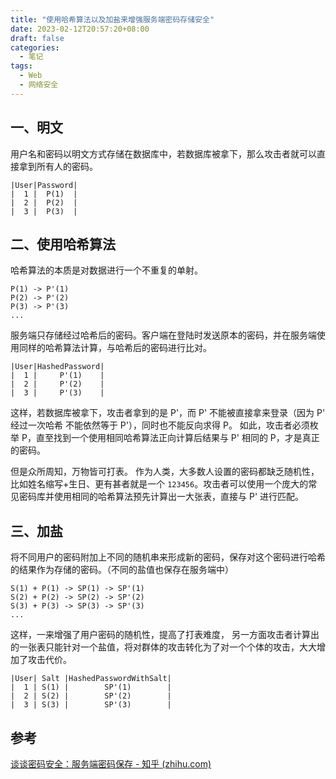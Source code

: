 ```yaml
---
title: "使用哈希算法以及加盐来增强服务端密码存储安全"
date: 2023-02-12T20:57:20+08:00
draft: false
categories:
  - 笔记
tags: 
  - Web
  - 网络安全
---
```

## 一、明文

用户名和密码以明文方式存储在数据库中，若数据库被拿下，那么攻击者就可以直接拿到所有人的密码。

```
|User|Password|
|  1 |  P(1)  |
|  2 |  P(2)  |
|  3 |  P(3)  |
```

## 二、使用哈希算法

哈希算法的本质是对数据进行一个不重复的单射。

```
P(1) -> P'(1)
P(2) -> P'(2)
P(3) -> P'(3)
...
```

服务端只存储经过哈希后的密码。客户端在登陆时发送原本的密码，并在服务端使用同样的哈希算法计算，与哈希后的密码进行比对。

```
|User|HashedPassword|
|  1 |     P'(1)    |
|  2 |     P'(2)    |
|  3 |     P'(3)    |
```

这样，若数据库被拿下，攻击者拿到的是 P'，而 P' 不能被直接拿来登录（因为 P' 经过一次哈希 不能依然等于 P'），同时也不能反向求得 P。
如此，攻击者必须枚举 P，直至找到一个使用相同哈希算法正向计算后结果与 P' 相同的 P，才是真正的密码。

但是众所周知，万物皆可打表。
作为人类，大多数人设置的密码都缺乏随机性，比如姓名缩写+生日、更有甚者就是一个 `123456`。攻击者可以使用一个庞大的常见密码库并使用相同的哈希算法预先计算出一大张表，直接与 P' 进行匹配。

## 三、加盐

将不同用户的密码附加上不同的随机串来形成新的密码，保存对这个密码进行哈希的结果作为存储的密码。（不同的盐值也保存在服务端中）

```
S(1) + P(1) -> SP(1) -> SP'(1)
S(2) + P(2) -> SP(2) -> SP'(2)
S(3) + P(3) -> SP(3) -> SP'(3)
...
```

这样，一来增强了用户密码的随机性，提高了打表难度，
另一方面攻击者计算出的一张表只能针对一个盐值，将对群体的攻击转化为了对一个个体的攻击，大大增加了攻击代价。

```
|User| Salt |HashedPasswordWithSalt|
|  1 | S(1) |        SP'(1)        |
|  2 | S(2) |        SP'(2)        |
|  3 | S(3) |        SP'(3)        |
```

## 参考

[谈谈密码安全：服务端密码保存 - 知乎 (zhihu.com)](https://zhuanlan.zhihu.com/p/20407064)